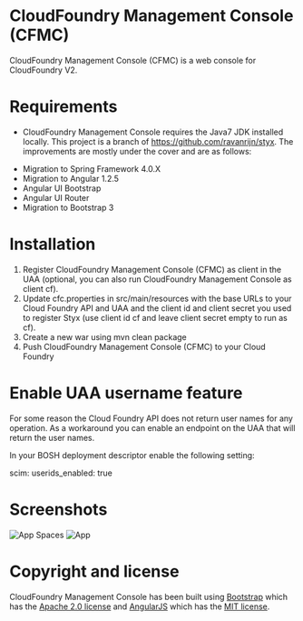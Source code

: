 # CloudFoundry Management Console (CFMC)

CloudFoundry Management Console (CFMC) is a web console for CloudFoundry V2.

# Requirements

* CloudFoundry Management Console requires the Java7 JDK installed locally. This project is a branch of https://github.com/ravanrijn/styx. The improvements are mostly under the cover 
and are as follows:

- Migration to Spring Framework 4.0.X
- Migration to Angular 1.2.5
- Angular UI Bootstrap
- Angular UI Router
- Migration to Bootstrap 3

# Installation

1. Register CloudFoundry Management Console (CFMC) as client in the UAA (optional, you can also run CloudFoundry Management Console as client cf).
2. Update cfc.properties in src/main/resources with the base URLs to your Cloud Foundry API and UAA and the client id
   and client secret you used to register Styx (use client id cf and leave client secret empty to run as cf).
3. Create a new war using mvn clean package
4. Push CloudFoundry Management Console (CFMC) to your Cloud Foundry

# Enable UAA username feature

For some reason the Cloud Foundry API does not return user names for any operation. As a workaround you can enable
an endpoint on the UAA that will return the user names.

In your BOSH deployment descriptor enable the following setting:

scim:
    userids_enabled: true

# Screenshots

![App Spaces](https://raw.github.com/jhiemer/cfc/master/app-spaces.png)
![App](https://raw.github.com/jhiemer/cfc/master/application-details.png)

# Copyright and license

CloudFoundry Management Console has been built using [Bootstrap](http://getbootstrap.com/) which has the
[Apache 2.0 license](https://github.com/twbs/bootstrap/blob/master/LICENSE)
and [AngularJS](http://angularjs.org/) which has the
[MIT license](https://github.com/angular/angular.js/blob/master/LICENSE).




